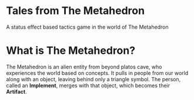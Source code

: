 # Tales from The Metahedron
A status effect based tactics game in the world of The Metahedron

# What is The Metahedron?
The Metahedron is an alien entity from beyond platos cave, who experiences the world based on concepts. It pulls in people from our world along with an object, leaving behind only a triangle symbol. The person, called an **Implement**, merges with that object, which becomes their **Artifact**.

